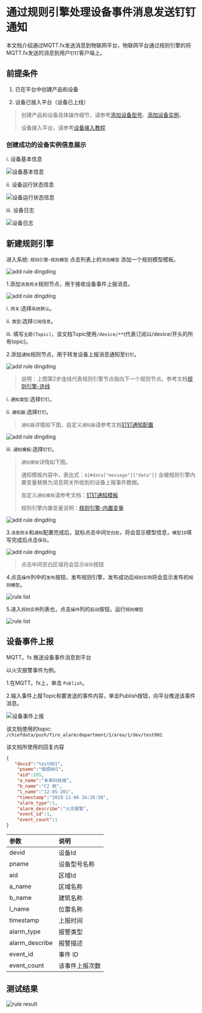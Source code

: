 # 通过规则引擎处理设备事件消息发送钉钉通知

本文档介绍通过MQTT.fx发送消息到物联网平台，物联网平台通过规则引擎的将MQTT.fx发送的消息到用户`钉钉`客户端上。

## 前提条件

1. 已在平台中创建产品和设备

2. 设备已接入平台（设备已上线）

> 创建产品和设备具体操作细节，请参考[添加设备型号](../device-manager.md/#添加设备型号)、[添加设备实例](../device-manager.md/#添加设备实例)。
>
> 设备接入平台，请参考[设备接入教程](device-connection.md)

### 创建成功的设备实例信息展示
     
i. 设备基本信息

![设备基本信息](../files/device-connection/device-instance-general-info.png)

ii. 设备运行状态信息

![设备运行状态信息](../files/device-connection/device-instance-run-info.png)

iii. 设备日志

![设备日志](../files/device-connection/device-instance-log.png)

## 新建规则引擎

进入系统: `规则引擎`-`规则模型` 点击列表上的`添加模型` 添加一个规则模型模板。

![add rule dingding](../images/rule/rule-dingding-message-info.png)

1.添加`消息网关`规则节点，用于接收设备事件上报消息。

![add rule dingding](../images/rule/rule-dingding-message-gateway.png)
    
  i. `网关`:选择`系统默认`。
  
  ii. `类型`:选择`订阅信息`。
    
  iii. 填写`主题(Topic)`，该文档Topic使用`/device/**`(代表订阅以/device/开头的所有topic)。

2.添加`通知`规则节点，用于转发设备上报消息通知至`钉钉`。

![add rule dingding](../images/rule/rule-dingding-notice-dingding.png)

> 说明：上图第2步连线代表规则引擎节点指向下一个规则节点。参考文档[规则引擎-连线](../rule-engine.md#连线)

  i. `通知类型`:选择`钉钉`。
  
  ii. `通知器`:选择`钉钉`。
  
  > `通知器`详情如下图，自定义`通知器`请参考文档[钉钉通知配置](notify-manager.md#配置信息如下-3)
    
  ![add rule dingding](../images/rule/dingding-config-info.png)
  
  iii. `通知模板`:选择`钉钉`。
  
> `通知模板`详情如下图。
> 
>通知模板内容中，表达式：`${#data["message"]["data"]}` 会被规则引擎内置变量替换为消息网关所收到的设备上报事件数据。
>
>自定义`通知模板`请参考文档：[钉钉通知模板](notify-manager.md#模板信息如下-3)
>
>规则引擎内置变量说明：[规则引擎-内置变量](../rule-engine.md#内置变量)
  
![add rule dingding](../images/rule/dingding-template-info.png)

3.`消息网关`和`通知`配置完成后，鼠标点击中间`空白处`，将会显示模型信息，`模型ID`填写完成后点击`保存`。

![add rule dingding](../images/rule/save-rule-dingding.png)

> 点击中间空白区域将会显示`保存`按钮
 
4.点击`操作`列中的`发布`按钮，发布规则引擎，发布成功后`规则实例`将会显示发布的`规则模型`。

 ![rule list](../images/rule/rule-list.png)
 
5.进入`规则实例`列表也，点击`操作`列的`启动`按钮，运行`规则模型`
  
 ![rule list](../images/rule/rule-example-list.png)
 
## 设备事件上报

MQTT。fx 推送设备事件消息到平台

以火灾报警事件为例。

1.在MQTT。fx上，单击 `Publish`。

2.输入事件上报Topic和要发送的事件内容，单击Publish按钮，向平台推送该事件消息。

![设备事件上报](../files/device-connection/mqttfx-device-event-report.png)

该文档使用的topic: `/chiefdata/push/fire_alarm/department/1/area/1/dev/test001`

该文档所使用的回复内容

```json
{
   "devid":"test001",
    "pname":"烟感001",
    "aid":105,
    "a_name":"未来科技城",
    "b_name":"C2 栋",
    "l_name":"12-05-201",
    "timestamp":"2019-11-06 16:28:50",
    "alarm_type":1,
    "alarm_describe":"火灾报警",
    "event_id":1,
    "event_count":1
}
```

| 参数         | 说明    |
| :-----   | :-----  |
| devid       | 设备Id   |
| pname        |   设备型号名称   |
| aid        |   区域Id   |
| a_name        |   区域名称   |
| b_name        |   建筑名称   |
| l_name        |   位置名称   |
| timestamp        |   上报时间   |
| alarm_type        |   报警类型   |
| alarm_describe        |   报警描述   |
| event_id        |   事件 ID   |
| event_count        |   该事件上报次数   |

## 测试结果

 ![rule result](../images/rule/rule-dingding-result.jpg)